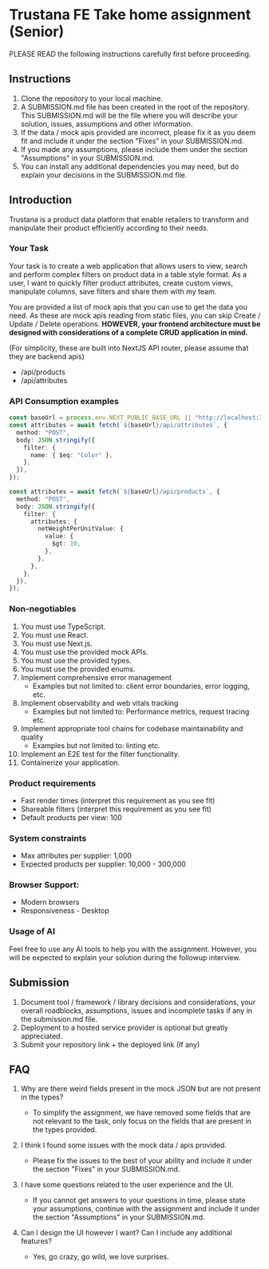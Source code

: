 # Trustana FE Take home assignment (Senior)

PLEASE READ the following instructions carefully first before proceeding.

## Instructions

1. Clone the repository to your local machine.
2. A SUBMISSION.md file has been created in the root of the repository. This SUBMISSION.md will be the file where you will describe your solution, issues, assumptions and other information.
3. If the data / mock apis provided are incorrect, please fix it as you deem fit and include it under the section "Fixes" in your SUBMISSION.md.
4. If you made any assumptions, please include them under the section "Assumptions" in your SUBMISSION.md.
5. You can install any additional dependencies you may need, but do explain your decisions in the SUBMISSION.md file.

## Introduction

Trustana is a product data platform that enable retailers to transform and manipulate their product efficiently according to their needs.

### Your Task

Your task is to create a web application that allows users to view, search and perform complex filters on product data in a table style format. As a user, I want to quickly filter product attributes, create custom views, manipulate columns, save filters and share them with my team.

You are provided a list of mock apis that you can use to get the data you need. As these are mock apis reading from static files, you can skip Create / Update / Delete operations. **HOWEVER, your frontend architecture must be designed with considerations of a complete CRUD application in mind.**

(For simplicity, these are built into NextJS API router, please assume that they are backend apis)

- /api/products
- /api/attributes

### API Consumption examples

```ts
const baseUrl = process.env.NEXT_PUBLIC_BASE_URL || "http://localhost:3000";
const attributes = await fetch(`${baseUrl}/api/attributes`, {
  method: "POST",
  body: JSON.stringify({
    filter: {
      name: { $eq: "Color" },
    },
  }),
});

const attributes = await fetch(`${baseUrl}/api/products`, {
  method: "POST",
  body: JSON.stringify({
    filter: {
      attributes: {
        netWeightPerUnitValue: {
          value: {
            $gt: 10,
          },
        },
      },
    },
  }),
});
```

### Non-negotiables

1. You must use TypeScript.
2. You must use React.
3. You must use Next.js.
4. You must use the provided mock APIs.
5. You must use the provided types.
6. You must use the provided enums.
7. Implement comprehensive error management
   - Examples but not limited to: client error boundaries, error logging, etc.
8. Implement observability and web vitals tracking
   - Examples but not limited to: Performance metrics, request tracing etc.
9. Implement appropriate tool chains for codebase maintainability and quality
   - Examples but not limited to: linting etc.
10. Implement an E2E test for the filter functionality.
11. Containerize your application.

### Product requirements

- Fast render times (interpret this requirement as you see fit)
- Shareable filters (interpret this requirement as you see fit)
- Default products per view: 100

### System constraints

- Max attributes per supplier: 1,000
- Expected products per supplier: 10,000 - 300,000

### Browser Support:

- Modern browsers
- Responsiveness - Desktop

### Usage of AI

Feel free to use any AI tools to help you with the assignment. However, you will be expected to explain your solution during the followup interview.

## Submission

1. Document tool / framework / library decisions and considerations, your overall roadblocks, assumptions, issues and incomplete tasks if any in the submission.md file.
2. Deployment to a hosted service provider is optional but greatly appreciated.
3. Submit your repository link + the deployed link (If any)

## FAQ

1. Why are there weird fields present in the mock JSON but are not present in the types?

   - To simplify the assignment, we have removed some fields that are not relevant to the task, only focus on the fields that are present in the types provided.

2. I think I found some issues with the mock data / apis provided.

   - Please fix the issues to the best of your ability and include it under the section "Fixes" in your SUBMISSION.md.

3. I have some questions related to the user experience and the UI.

   - If you cannot get answers to your questions in time, please state your assumptions, continue with the assignment and include it under the section "Assumptions" in your SUBMISSION.md.

4. Can I design the UI however I want? Can I include any additional features?
   - Yes, go crazy, go wild, we love surprises.

